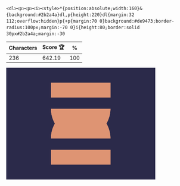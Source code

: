 `<dl><p><p><i><style>*{position:absolute;width:160}&{background:#2b2a4a}dl,p{height:220}dl{margin:32 112;overflow:hidden}p{+p{margin:70 0}background:#de9473;border-radius:100px;margin:-70 0}i{height:80;border:solid 30px#2b2a4a;margin:-30`

| Characters | Score 🏆 | %   |
| ---------- | -------- | --- |
| 236        | 642.19   | 100 |

![](/2025/Apr2025/20/20250420.png)
